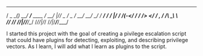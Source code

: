    ___      _      ____          _____  _____  ___  ____________
  / _ \____(_)  __/ __/__ ____  / __/ |/_/ _ \/ _ \/ __/ __/ __/
 / ___/ __/ / |/ / _/(_-</ __/ / _/_>  </ ___/ , _/ _/_\ \_\ \  
/_/  /_/ /_/|___/___/___/\__/ /___/_/|_/_/  /_/|_/___/___/___/  
                                                                

I started this project with the goal of creating a pivilege escalation script that could have plugins for detecting, exploiting, and describing privilege vectors. As I learn, I will add what I learn as plugins to the script.

